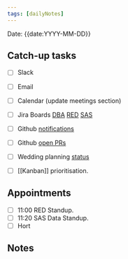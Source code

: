 ```yaml
---
tags: [dailyNotes]
---
```

 
Date: {{date:YYYY-MM-DD}}

## Catch-up tasks

- [ ] Slack
- [ ] Email
- [ ] Calendar (update meetings section)
- [ ] Jira Boards [DBA](https://hybridtheory.atlassian.net/jira/software/c/projects/DBA/boards/90) [RED](https://hybridtheory.atlassian.net/jira/software/c/projects/RED/boards/86) [SAS](https://hybridtheory.atlassian.net/jira/software/c/projects/SAS/boards/66)
- [ ] Github [notifications](https://github.com/notifications?query=is%3Aunread)
- [ ] Github [open PRs](https://github.com/pulls?q=is%3Aopen+is%3Apr+user%3Ahybridtheory+-label%3Adependencies+)
- [ ] Wedding planning [status](https://trello.com/b/c0vjqSCR/wedding-planning)
- [ ] [[Kanban]] prioritisation.


## Appointments
- [ ] 11:00 RED Standup.
- [ ] 11:20 SAS Data Standup.
- [ ] Hort

## Notes